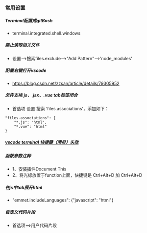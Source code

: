 ### 常用设置


##### Terminal配置成gitBash 
- terminal.integrated.shell.windows
##### 禁止读取相关文件
- 设置-->搜索files.exclude-->"Add Pattern"-->'node_modules'
##### 配置右键打开vscode
- https://blog.csdn.net/zzsan/article/details/79305952
##### 怎样支持.js、.jsx、.vue tab标签闭合
- 首选项 设置 搜索 ‘files.associations’，添加如下：
```
"files.associations": {
    "*.js": "html",
    "*.vue": "html"
}
```
##### [vscode terminal 快捷键（清屏）失效](https://blog.csdn.net/jianleking/article/details/84339124)
##### 函数参数注释
- 1、安装插件Document This 
- 2、将光标放置于function上面，快捷键是 Ctrl+Alt+D 加 Ctrl+Alt+D
##### 在js中tab展开html
- "emmet.includeLanguages": {"javascript": "html"}
##### 自定义代码片段
- 首选项==>用户代码片段

